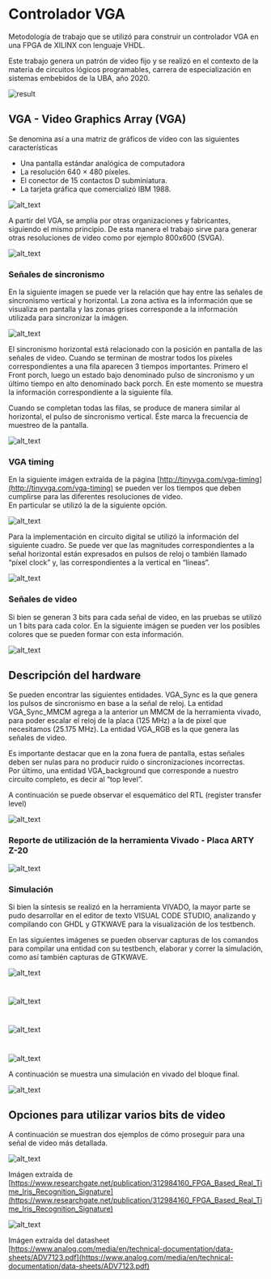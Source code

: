 # Controlador VGA

Metodología de trabajo que se utilizó para construir un controlador VGA en una FPGA de XILINX con lenguaje VHDL. 

Este trabajo genera un patrón de video fijo y se realizó en el contexto de la materia de circuitos lógicos programables, carrera de especialización en sistemas embebidos de la UBA, año 2020.


![result](images/result.jpg "image_tooltip")


## VGA - Video Graphics Array (VGA)

Se denomina así a una matriz de gráficos de vídeo con las siguientes características

*   Una pantalla estándar analógica de computadora
*   La resolución 640 × 480 píxeles.
*   El conector de 15 contactos D subminiatura.
*   La tarjeta gráfica que comercializó IBM 1988.


![alt_text](images/VGA-pinout.png "image_tooltip")


A partir del VGA, se amplía por otras organizaciones y fabricantes, siguiendo el mismo principio. De esta manera el trabajo sirve para generar otras resoluciones de video como por ejemplo 800x600 (SVGA).

![alt_text](images/anotherVGAs.png "image_tooltip")

### Señales de sincronismo

En la siguiente imagen se puede ver la relación que hay entre las señales de sincronismo vertical y horizontal. La zona activa es la información que se visualiza en pantalla y las zonas grises corresponde a la información utilizada para sincronizar la imágen. 

![alt_text](images/active-area.png "image_tooltip")


El sincronismo horizontal está relacionado con la posición en pantalla de las señales de video. Cuando se terminan de mostrar todos los píxeles correspondientes a una fila aparecen 3 tiempos importantes. Primero el Front porch, luego un estado bajo denominado pulso de sincronismo y un último tiempo en alto denominado back porch. En este momento se muestra la información correspondiente a la siguiente fila.

Cuando se completan todas las filas, se produce de manera similar al horizontal, el pulso de sincronismo vertical. Éste marca la frecuencia de muestreo de la pantalla.

![alt_text](images/sync.png "image_tooltip")



### VGA timing

En la siguiente imágen extraída de la página [http://tinyvga.com/vga-timing](http://tinyvga.com/vga-timing) se pueden ver los tiempos que deben cumplirse para las diferentes resoluciones de video. \
En particular se utilizó la de la siguiente opción.

![alt_text](images/VGA-timing.png "image_tooltip")


Para la implementación en circuito digital se utilizó la información del siguiente cuadro. Se puede ver que las magnitudes correspondientes a la señal horizontal están expresados en pulsos de reloj o también llamado “píxel clock” y, las correspondientes a la vertical en “líneas”.

![alt_text](images/VGA-modes.png "image_tooltip")

### Señales de video

Si bien se generan 3 bits para cada señal de video, en las pruebas se utilizó un 1 bits para cada color. En la siguiente imágen se pueden ver los posibles colores que se pueden formar con esta información.

![alt_text](images/RGB-1bit.jpg "image_tooltip")

## Descripción del hardware

Se pueden encontrar las siguientes entidades. VGA_Sync es la que genera los pulsos de sincronismo en base a la señal de reloj. La entidad VGA_Sync_MMCM agrega a la anterior un MMCM de la herramienta vivado, para poder escalar el reloj de la placa (125 MHz) a la de pixel que necesitamos (25.175 MHz). La entidad VGA_RGB es la que genera las señales de video. 

Es importante destacar que en la zona fuera de pantalla, estas señales deben ser nulas para no producir ruido o sincronizaciones incorrectas. \
Por último, una entidad VGA_background que corresponde a nuestro circuito completo, es decir al “top level”.

A continuación se puede observar el esquemático del RTL (register transfer level)

![alt_text](images/RTL.png "image_tooltip")


### Reporte de utilización de la herramienta Vivado - Placa ARTY Z-20

![alt_text](images/summary.png "image_tooltip")


### Simulación

Si bien la síntesis se realizó en la herramienta VIVADO, la mayor parte se pudo desarrollar en el editor de texto VISUAL CODE STUDIO, analizando y compilando con  GHDL y GTKWAVE para la visualización de los testbench.

En las siguientes imágenes se pueden observar capturas de los comandos para compilar una entidad con su testbench, elaborar y correr la simulación, como así también capturas de GTKWAVE.

![alt_text](images/code1.png "image_tooltip")
#
![alt_text](images/sim1.png "image_tooltip")
#
![alt_text](images/code2.png "image_tooltip")
#
![alt_text](images/sim2.png "image_tooltip")

A continuación se muestra una simulación en vivado del bloque final.

![alt_text](images/sim3.png "image_tooltip")


## Opciones para utilizar varios bits de video

A continuación se muestran dos ejemplos de cómo proseguir para una señal de video más detallada.

![alt_text](images/VGA-Connections-from-FPGA.png "image_tooltip")


Imágen extraída de [https://www.researchgate.net/publication/312984160_FPGA_Based_Real_Time_Iris_Recognition_Signature](https://www.researchgate.net/publication/312984160_FPGA_Based_Real_Time_Iris_Recognition_Signature)

![alt_text](images/ADV7123.png "image_tooltip")


Imágen extraída del datasheet [https://www.analog.com/media/en/technical-documentation/data-sheets/ADV7123.pdf](https://www.analog.com/media/en/technical-documentation/data-sheets/ADV7123.pdf)